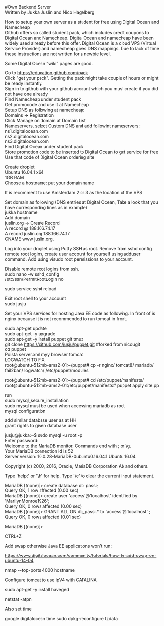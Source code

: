 #Own Backend Server  
Written by Jukka Juslin and Nico Hagelberg  
  

How to setup your own server as a student for free using Digital Ocean and Namecheap  
Github offers so called student pack, which includes credit coupons to Digital Ocean and Namecheap. Digital Ocean and namecheap have been widely used already before this offer. Digital Ocean is a cloud VPS (Virtual Service Provider) and namecheap gives DNS mappings. Due to lack of time these instructions are not written for a newbie level.  
  

Some Digital Ocean “wiki” pages are good.  
  

Go to https://education.github.com/pack  
Click "get your pack". Getting the pack might take couple of hours or might be ready instantly.  
Sign in to github with your github account which you must create if you did not have one already  
Find Namecheap under student pack  
Get promocode and use it at Namecheap  
Setup DNS as following at namecheap:  
Domains -> Registration  
Click Manage on domain at Domain List  
Nameservers, select Custom DNS and add followint nameservers:  
ns1.digitalocean.com  
ns2.digitalocean.com  
ns3.digitalocean.com  
Find Digital Ocean under student pack  
Store promotion code to be inserted to Digital Ocean to get service for free  
Use that code of Digital Ocean ordering site  

  
Create droplet  
Ubuntu 16.04.1 x64  
1GB RAM  
Choose a hostname: put your domain name  

  
It is recomment to use Amsterdam 2 or 3 as the location of the VPS  

  
Set domain as following (DNS entries at Digital Ocean, Take a look that you have corresponding lines as in example)  
jukka hostname  
Add domain  
juslin.org -> Create Record  
A record @ 188.166.74.17  
A record juslin.org 188.166.74.17  
CNAME www juslin.org.  

  


Log into your droplet using Putty SSH as root. Remove from sshd config remote root logins, create user account for yourself using adduser command. Add using visudo root permissions to your account.  
  

Disable remote root logins from ssh.  
sudo nano -w sshd_config  
/etc/ssh/PermitRootLogin no  
  

sudo service sshd reload  
  

Exit root shell to your account  
sudo jusju  

  
Set your VPS services for hosting Java EE code as following. In front of is nginx because it is not recommended to run tomcat in front.  

  
sudo apt-get update  
sudo apt-get -y upgrade  
sudo apt-get -y install puppet git tmux  
git clone https://github.com/jusju/puppet.git #forked from nicougit  
cd puppet  
Poista server.xml myy browser tomcat  
LOGWATCH TO FIX  
root@ubuntu-512mb-ams2-01:~/puppet# cp -r nginx/ tomcat8/ mariadb/ fail2ban/ logwatch/ /etc/puppet/modules  

  
root@ubuntu-512mb-ams2-01:~/puppet# cd /etc/puppet/manifests/  
root@ubuntu-512mb-ams2-01:/etc/puppet/manifests# puppet apply site.pp  


run  
sudo mysql_secure_installation  
sudo mysql must be used when accessing mariadb as root  
mysql configuration  
  

add similar database user as at HH  
grant rights to given database user  
  

jusju@jukka:~$ sudo mysql -u root -p  
Enter password:  
Welcome to the MariaDB monitor.  Commands end with ; or \g.  
Your MariaDB connection id is 52  
Server version: 10.0.28-MariaDB-0ubuntu0.16.04.1 Ubuntu 16.04  
  

Copyright (c) 2000, 2016, Oracle, MariaDB Corporation Ab and others.  

  
Type 'help;' or '\h' for help. Type '\c' to clear the current input statement.  

  
MariaDB [(none)]> create database db_passi;  
Query OK, 1 row affected (0.00 sec)  
MariaDB [(none)]> create user 'access'@'localhost' identified by 'MarilynMonroe1926';  
Query OK, 0 rows affected (0.00 sec)  
MariaDB [(none)]> GRANT ALL ON db_passi.* to 'access'@'localhost' ;  
Query OK, 0 rows affected (0.01 sec)  

  
MariaDB [(none)]>  

  
CTRL+Z  

  
Add swap otherwise Java EE applications won’t run:  
  

https://www.digitalocean.com/community/tutorials/how-to-add-swap-on-ubuntu-14-04
  
nmap --top-ports 4000 hostname  
  
Configure tomcat to use ipV4 with CATALINA 
  
sudo apt-get -y install haveged  
  
netstat -atpn  

Also set time  

google digitalocean time 
sudo dpkg-reconfigure tzdata    
